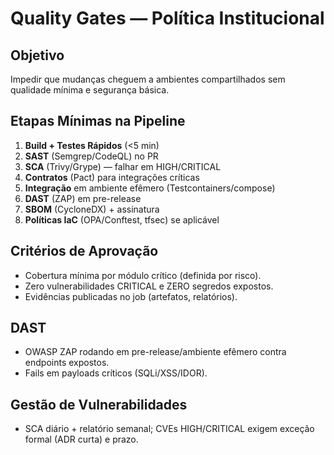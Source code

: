 # Quality Gates — Política Institucional

## Objetivo
Impedir que mudanças cheguem a ambientes compartilhados sem qualidade mínima e segurança básica.

## Etapas Mínimas na Pipeline
1. **Build + Testes Rápidos** (<5 min)
2. **SAST** (Semgrep/CodeQL) no PR
3. **SCA** (Trivy/Grype) — falhar em HIGH/CRITICAL
4. **Contratos** (Pact) para integrações críticas
5. **Integração** em ambiente efêmero (Testcontainers/compose)
6. **DAST** (ZAP) em pre-release
7. **SBOM** (CycloneDX) + assinatura
8. **Políticas IaC** (OPA/Conftest, tfsec) se aplicável

## Critérios de Aprovação
- Cobertura mínima por módulo crítico (definida por risco).
- Zero vulnerabilidades CRITICAL e ZERO segredos expostos.
- Evidências publicadas no job (artefatos, relatórios).

## DAST
- OWASP ZAP rodando em pre-release/ambiente efêmero contra endpoints expostos.
- Fails em payloads críticos (SQLi/XSS/IDOR).

## Gestão de Vulnerabilidades
- SCA diário + relatório semanal; CVEs HIGH/CRITICAL exigem exceção formal (ADR curta) e prazo.
